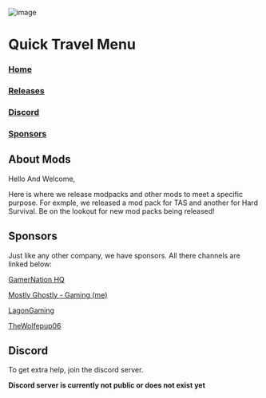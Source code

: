 ![image](https://serving.photos.photobox.com/184484979078c2c5f5f14691286e90cc115f9f8d139880c075028c3cf180efac2d103765.jpg)

# Quick Travel Menu

### [Home](https://mostlyghostlygaming.github.io/Mod_Repo/)
### [Releases](https://mostlyghostlygaming.github.io/Mod_Repo/Pages/Releases)
### [Discord](https://mostlyghostlygaming.github.io/Mod_Repo/Pages/Discord)
### [Sponsors](https://mostlyghostlygaming.github.io/Mod_Repo/Pages/Sponsors)

## About Mods

Hello And Welcome, 

Here is where we release modpacks and other mods to meet a specific purpose. For exmple, we released a mod pack for TAS and another for Hard Survival. Be on the lookout for new mod packs being released!

## Sponsors

Just like any other company, we have sponsors. All there channels are linked below:

[GamerNation HQ](https://www.youtube.com/channel/UCYAR8uvGRjiMMB-LSYPkO0Q)

[Mostly Ghostly - Gaming (me)](https://www.youtube.com/MostlyGhostlyGamingOfficial)

[LagonGaming](https://www.youtube.com/LagonGaming)

[TheWolfepup06](https://www.youtube.com/TheWolfepup06)


## Discord

To get extra help, join the discord server.

**Discord server is currently not public or does not exist yet**
